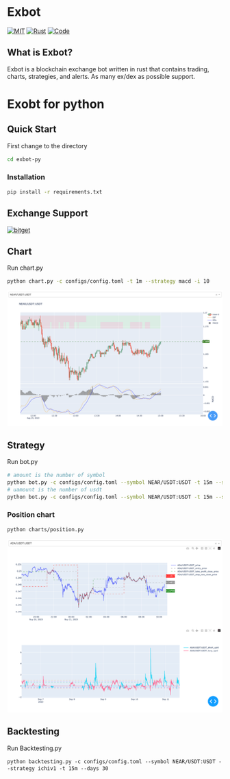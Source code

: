 # Exbot
[![MIT](https://img.shields.io/github/license/wisarmy/exbot)](https://github.com/wisarmy/exbot/blob/main/LICENSE)
[![Rust](https://img.shields.io/github/actions/workflow/status/wisarmy/exbot/rust.yml)](https://github.com/wisarmy/exbot/actions)
[![Code](https://img.shields.io/github/languages/code-size/wisarmy/exbot)](https://github.com/wisarmy/exbot)

## What is Exbot?

Exbot is a blockchain exchange bot written in rust that contains trading, charts, strategies, and alerts. As many ex/dex as possible support.

# Exobt for python

## Quick Start
First change to the directory
```bash
cd exbot-py
```
### Installation
```bash
pip install -r requirements.txt
```

## Exchange Support
[![bitget](https://user-images.githubusercontent.com/1294454/195989417-4253ddb0-afbe-4a1c-9dea-9dbcd121fa5d.jpg)](https://partner.bitget.com/bg/QAEL40)

## Chart
Run chart.py
```bash
python chart.py -c configs/config.toml -t 1m --strategy macd -i 10
```
![Chart Sample Image](resources/images/chart.png)

## Strategy
Run bot.py
```bash
# amount is the number of symbol
python bot.py -c configs/config.toml --symbol NEAR/USDT:USDT -t 15m --strategy macd --amount 100 --amount_max=100 -i 10
# uamount is the number of usdt
python bot.py -c configs/config.toml --symbol NEAR/USDT:USDT -t 15m --strategy ichiv1 --uamount 100 --uamount_max=1000 -i 10
```
### Position chart
```bash
python charts/position.py
```
![Positoin Chart Sample Image](resources/images/chart_position.png)

## Backtesting
Run Backtesting.py
```
python backtesting.py -c configs/config.toml --symbol NEAR/USDT:USDT --strategy ichiv1 -t 15m --days 30
```


